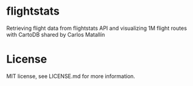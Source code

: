 # flightstats

Retrieving flight data from flightstats API and visualizing 1M flight routes with CartoDB shared by Carlos Matallín



# License
MIT license, see LICENSE.md for more information.
